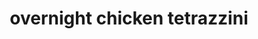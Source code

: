 ---
servings: 8 servings
notes:
directions: |-
  * Spray a 9x13-inch pan with cooking spray
  * In a large bowl combine cooked chicken, cream of chicken soup, cream of mushroom soup, milk, chicken broth, onion powder, and garlic powder
  * Stir in uncooked pasta
  * Pour pasta mixture into prepared pan. cover and refrigerate overnight
  * Remove casserole from refrigerator and uncover
  * Preheat oven to 350ºf
  * Top casserole with grated parmesan. bake, uncovered, for 1 hour
ingredients: |-
  * 4 cups chopped cooked chicken (whole rotisserie chicken)
  * 1 (10.75-oz) can condensed cream of chicken soup
  * 1 (10.75-oz) can condensed cream of mushroom soup
  * 1-1/4 cup milk
  * 1-1/4 cup chicken broth
  * 1/2 tsp onion powder
  * 1/4 tsp garlic powder
  * 8-oz elbow macaroni, uncooked
  * 1 cup grated parmesan
rating: 5
ease: easy
category: main course
subcategory: ['all in one casserole', 'pasta', 'italian', 'chicken']
href: 'https://www.plainchicken.com/2019/03/overnight-chicken-tetrazzini.html'
totalTime: 1 hour 10 minutes
cookTime: 1 hour
prepTime: 10 minutes
title: overnight chicken tetrazzini
path: /overnight-chicken-tetrazzini
---